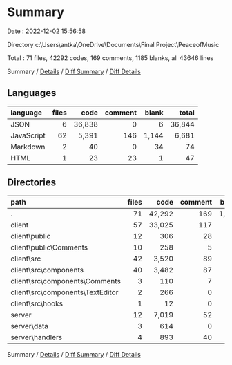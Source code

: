 # Summary

Date : 2022-12-02 15:56:58

Directory c:\\Users\\antka\\OneDrive\\Documents\\Final Project\\PeaceofMusic

Total : 71 files,  42292 codes, 169 comments, 1185 blanks, all 43646 lines

Summary / [Details](details.md) / [Diff Summary](diff.md) / [Diff Details](diff-details.md)

## Languages
| language | files | code | comment | blank | total |
| :--- | ---: | ---: | ---: | ---: | ---: |
| JSON | 6 | 36,838 | 0 | 6 | 36,844 |
| JavaScript | 62 | 5,391 | 146 | 1,144 | 6,681 |
| Markdown | 2 | 40 | 0 | 34 | 74 |
| HTML | 1 | 23 | 23 | 1 | 47 |

## Directories
| path | files | code | comment | blank | total |
| :--- | ---: | ---: | ---: | ---: | ---: |
| . | 71 | 42,292 | 169 | 1,185 | 43,646 |
| client | 57 | 33,025 | 117 | 992 | 34,134 |
| client\\public | 12 | 306 | 28 | 55 | 389 |
| client\\public\\Comments | 10 | 258 | 5 | 53 | 316 |
| client\\src | 42 | 3,520 | 89 | 902 | 4,511 |
| client\\src\\components | 40 | 3,482 | 87 | 893 | 4,462 |
| client\\src\\components\\Comments | 3 | 110 | 7 | 39 | 156 |
| client\\src\\components\\TextEditor | 2 | 266 | 0 | 14 | 280 |
| client\\src\\hooks | 1 | 12 | 0 | 6 | 18 |
| server | 12 | 7,019 | 52 | 191 | 7,262 |
| server\\data | 3 | 614 | 0 | 7 | 621 |
| server\\handlers | 4 | 893 | 40 | 150 | 1,083 |

Summary / [Details](details.md) / [Diff Summary](diff.md) / [Diff Details](diff-details.md)